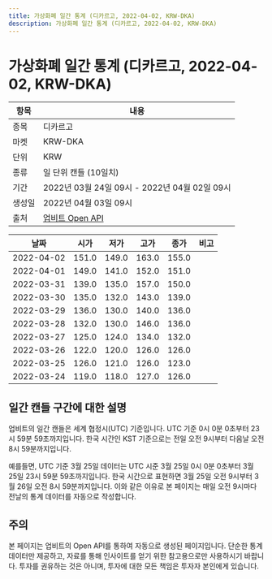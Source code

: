 ```yaml
---
title: 가상화폐 일간 통계 (디카르고, 2022-04-02, KRW-DKA)
description: 가상화폐 일간 통계 (디카르고, 2022-04-02, KRW-DKA)
---
```



가상화폐 일간 통계 (디카르고, 2022-04-02, KRW-DKA)
===

|항목|내용|
|--|--|
|종목|디카르고|
|마켓|KRW-DKA|
|단위|KRW|
|종류|일 단위 캔들 (10일치)|
|기간|2022년 03월 24일 09시 - 2022년 04월 02일 09시|
|생성일|2022년 04월 03일 09시|
|출처|[업비트 Open API](https://docs.upbit.com)|


|날짜|시가|저가|고가|종가|비고|
|--|--|--|--|--|--|
|2022-04-02|151.0|149.0|163.0|155.0|    |
|2022-04-01|149.0|141.0|152.0|151.0|    |
|2022-03-31|139.0|135.0|157.0|150.0|    |
|2022-03-30|135.0|132.0|143.0|139.0|    |
|2022-03-29|136.0|130.0|140.0|136.0|    |
|2022-03-28|132.0|130.0|146.0|136.0|    |
|2022-03-27|125.0|124.0|134.0|132.0|    |
|2022-03-26|122.0|120.0|126.0|126.0|    |
|2022-03-25|126.0|121.0|126.0|123.0|    |
|2022-03-24|119.0|118.0|127.0|126.0|    |


일간 캔들 구간에 대한 설명
---


업비트의 일간 캔들은 세계 협정시(UTC) 기준입니다. 
UTC 기준 0시 0분 0초부터 23시 59분 59초까지입니다. 
한국 시간인 KST 기준으로는 전일 오전 9시부터 다음날 오전 8시 59분까지입니다. 


예를들면, UTC 기준 3월 25일 데이터는 UTC 시준 3월 25일 0시 0분 0초부터 3월 25일 23시 59분 59초까지입니다. 
한국 시간으로 표현하면 3월 25일 오전 9시부터 3월 26일 오전 8시 59분까지입니다. 
이와 같은 이유로 본 페이지는 매일 오전 9시마다 전날의 통계 데이터를 자동으로 작성합니다. 


주의
---


본 페이지는 업비트의 Open API를 통하여 자동으로 생성된 페이지입니다. 
단순한 통계 데이터만 제공하고, 자료를 통해 인사이트를 얻기 위한 참고용으로만 사용하시기 바랍니다. 
투자를 권유하는 것은 아니며, 투자에 대한 모든 책임은 투자자 본인에게 있습니다. 
